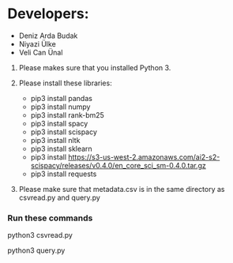 # Developers:
* Deniz Arda Budak
* Niyazi Ülke
* Veli Can Ünal

1. Please makes sure that you installed Python 3.

2. Please install these libraries:
    * pip3 install pandas
    * pip3 install numpy
    * pip3 install rank-bm25
    * pip3 install spacy
    * pip3 install scispacy
    * pip3 install nltk
    * pip3 install sklearn
    * pip3 install https://s3-us-west-2.amazonaws.com/ai2-s2-scispacy/releases/v0.4.0/en_core_sci_sm-0.4.0.tar.gz
    * pip3 install requests

3. Please make sure that metadata.csv is in the same directory as csvread.py and query.py

### Run these commands
  python3 csvread.py
  
  python3 query.py


